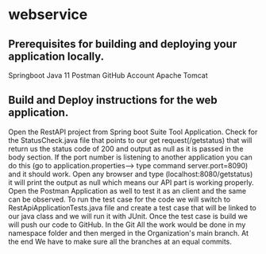 # webservice

## Prerequisites for building and deploying your application locally.
Springboot
Java 11
Postman
GitHub Account
Apache Tomcat

## Build and Deploy instructions for the web application.
Open the RestAPI project from Spring boot Suite Tool Application.
Check for the StatusCheck.java file that points to our get request(/getstatus) that will return us the status code of 200 and output as null as it is passed in the body section.
If the port number is listening to another application you can do this (go to application.properties--> type command server.port=8090) and it should work.
Open any browser and type (localhost:8080/getstatus) it will print the output as null which means our API part is working properly.
Open the Postman Application as well to test it as an client and the same can be observed.
To run the test case for the code we will switch to RestApiApplicationTests.java file and create a test case that will be linked to our java class and we will run it with JUnit. Once the test case is build we will push our code to GitHub.
In the Git All the work would be done in my namespace folder and then merged in the Organization's main branch.
At the end We have to make sure all the branches at an equal commits.

